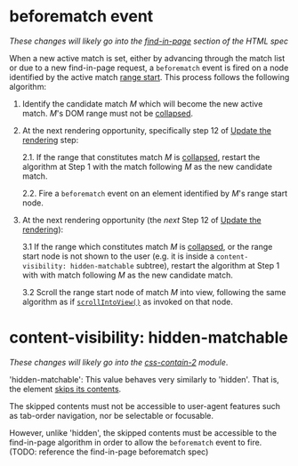 # beforematch event

_These changes will likely go into the
[find-in-page](https://html.spec.whatwg.org/multipage/interaction.html#find-in-page)
section of the HTML spec_

When a new active match is set, either by advancing through the match list or
due to a new find-in-page request, a `beforematch` event is fired on a node
identified by the active match [range
start](https://dom.spec.whatwg.org/#concept-range-start). This process follows
the following algorithm:

1. Identify the candidate match _M_ which will become the new active match. _M_'s DOM
range must not be [collapsed](https://dom.spec.whatwg.org/#range-collapsed).

2. At the next rendering opportunity, specifically step 12 of [Update the
rendering](https://html.spec.whatwg.org/#rendering-opportunity) step:

      2.1. If the range that constitutes match _M_ is
        [collapsed](https://dom.spec.whatwg.org/#range-collapsed), restart the
        algorithm at Step 1 with the match following _M_ as the new candidate
        match.

      2.2. Fire a `beforematch` event on an element identified by _M_'s range start node.

3. At the next rendering opportunity (the _next_ Step 12 of [Update the
rendering](https://html.spec.whatwg.org/#rendering-opportunity)):

      3.1 If the range which constitutes match _M_ is
      [collapsed](https://dom.spec.whatwg.org/#range-collapsed), or the range
      start node is not shown to the user (e.g. it is inside a
      `content-visibility: hidden-matchable` subtree), restart the algorithm at
      Step 1 with with match following _M_ as the new candidate match.

      3.2 Scroll the range start node of match _M_ into view, following the same
      algorithm as if
      [`scrollIntoView()`](https://drafts.csswg.org/cssom-view/#dom-element-scrollintoview)
      as invoked on that node.

# content-visibility: hidden-matchable

_These changes will likely go into the
[css-contain-2](https://www.w3.org/TR/css-contain-2/#content-visibility)
module_.

'hidden-matchable': 
  This value behaves very similarly to 'hidden'.
  That is, the element [skips its contents](https://www.w3.org/TR/css-contain-2/#skips-its-contents).

  The skipped contents must not be accessible to user-agent features such as
  tab-order navigation, nor be selectable or focusable.

  However, unlike 'hidden', the skipped contents must be accessible to the
  find-in-page algorithm in order to allow the `beforematch` event to fire.
  (TODO: reference the find-in-page beforematch spec)
